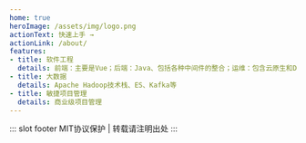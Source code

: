 ```yaml
---
home: true
heroImage: /assets/img/logo.png
actionText: 快速上手 →
actionLink: /about/
features:
- title: 软件工程
  details: 前端：主要是Vue；后端：Java、包括各种中间件的整合；运维：包含云原生和DevOps
- title: 大数据
  details: Apache Hadoop技术栈、ES、Kafka等
- title: 敏捷项目管理
  details: 商业级项目管理
---
```



::: slot footer
MIT协议保护 | 转载请注明出处
:::